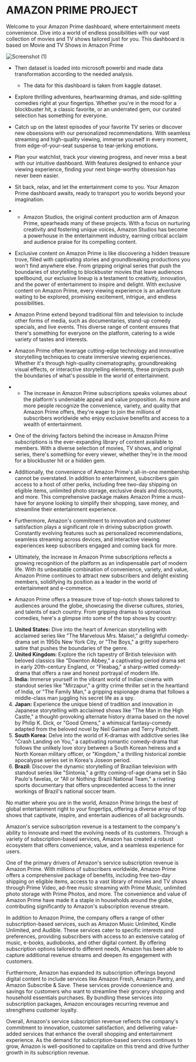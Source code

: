 # AMAZON PRIME PROJECT
Welcome to your Amazon Prime dashboard, where entertainment meets convenience. Dive into a world of endless possibilities with our vast collection of movies and TV shows tailored just for you.
This dashboard is based on Movie and TV Shows in Amazon Prime

![Screenshot (1)](https://github.com/bhargavbojji2000/data-analytics/assets/167870422/db001226-39ff-40ed-b15a-bf260d81ab1d)

- Then dataset is loaded into microsoft powerbi and made data transformation according to the needed analysis.
    - The data for this dashboard is taken from kaggle dataset.

- Explore thrilling adventures, heartwarming dramas, and side-splitting comedies right at your fingertips. Whether you're in the mood for a blockbuster hit, a classic favorite, or an underrated gem, our curated selection has something for everyone.
- Catch up on the latest episodes of your favorite TV series or discover new obsessions with our personalized recommendations. With seamless streaming and high-quality viewing, immerse yourself in every moment, from edge-of-your-seat suspense to tear-jerking emotions.

- Plan your watchlist, track your viewing progress, and never miss a beat with our intuitive dashboard. With features designed to enhance your viewing experience, finding your next binge-worthy obsession has never been easier.
-  Sit back, relax, and let the entertainment come to you. Your Amazon Prime dashboard awaits, ready to transport you to worlds beyond your imagination.
-  - Amazon Studios, the original content production arm of Amazon Prime, spearheads many of these projects. With a focus on nurturing creativity and fostering unique voices, Amazon Studios has become a powerhouse in the entertainment industry, earning critical acclaim and audience praise for its compelling content.
- Exclusive content on Amazon Prime is like discovering a hidden treasure trove, filled with captivating stories and groundbreaking productions you won't find anywhere else. From gripping original series that push the boundaries of storytelling to blockbuster movies that leave audiences spellbound, our exclusive lineup is a testament to creativity, innovation, and the power of entertainment to inspire and delight. With exclusive content on Amazon Prime, every viewing experience is an adventure waiting to be explored, promising excitement, intrigue, and endless possibilities.
- Amazon Prime extend beyond traditional film and television to include other forms of media, such as documentaries, stand-up comedy specials, and live events. This diverse range of content ensures that there's something for everyone on the platform, catering to a wide variety of tastes and interests.
- Amazon Prime often leverage cutting-edge technology and innovative storytelling techniques to create immersive viewing experiences. Whether it's through high-quality cinematography, groundbreaking visual effects, or interactive storytelling elements, these projects push the boundaries of what's possible in the world of entertainment.

- - The increase in Amazon Prime subscriptions speaks volumes about the platform's undeniable appeal and value proposition. As more and more people recognize the convenience, variety, and quality that Amazon Prime offers, they're eager to join the millions of subscribers worldwide who enjoy exclusive benefits and access to a wealth of entertainment.
- One of the driving factors behind the increase in Amazon Prime subscriptions is the ever-expanding library of content available to members. With a diverse selection of movies, TV shows, and original series, there's something for every viewer, whether they're in the mood for a blockbuster hit or a hidden gem.
- Additionally, the convenience of Amazon Prime's all-in-one membership cannot be overstated. In addition to entertainment, subscribers gain access to a host of other perks, including free two-day shipping on eligible items, unlimited photo storage, exclusive deals and discounts, and more. This comprehensive package makes Amazon Prime a must-have for anyone looking to simplify their shopping, save money, and streamline their entertainment experience.
- Furthermore, Amazon's commitment to innovation and customer satisfaction plays a significant role in driving subscription growth. Constantly evolving features such as personalized recommendations, seamless streaming across devices, and interactive viewing experiences keep subscribers engaged and coming back for more.
- Ultimately, the increase in Amazon Prime subscriptions reflects a growing recognition of the platform as an indispensable part of modern life. With its unbeatable combination of convenience, variety, and value, Amazon Prime continues to attract new subscribers and delight existing members, solidifying its position as a leader in the world of entertainment and e-commerce.

- Amazon Prime offers a treasure trove of top-notch shows tailored to audiences around the globe, showcasing the diverse cultures, stories, and talents of each country. From gripping dramas to uproarious comedies, here's a glimpse into some of the top shows by country:

1. **United States:** Dive into the heart of American storytelling with acclaimed series like "The Marvelous Mrs. Maisel," a delightful comedy-drama set in 1950s New York City, or "The Boys," a gritty superhero satire that pushes the boundaries of the genre.
2. **United Kingdom:** Explore the rich tapestry of British television with beloved classics like "Downton Abbey," a captivating period drama set in early 20th-century England, or "Fleabag," a sharp-witted comedy-drama that offers a raw and honest portrayal of modern life.
3. **India:** Immerse yourself in the vibrant world of Indian cinema with standout series like "Mirzapur," a gritty crime thriller set in the heartland of India, or "The Family Man," a gripping espionage drama that follows a middle-class man juggling his secret life as a spy.
4. **Japan:** Experience the unique blend of tradition and innovation in Japanese storytelling with acclaimed shows like "The Man in the High Castle," a thought-provoking alternate history drama based on the novel by Philip K. Dick, or "Good Omens," a whimsical fantasy-comedy adapted from the beloved novel by Neil Gaiman and Terry Pratchett.
5. **South Korea:** Delve into the world of K-dramas with addictive series like "Crash Landing on You," a captivating romantic comedy-drama that follows the unlikely love story between a South Korean heiress and a North Korean military officer, or "Kingdom," a thrilling historical zombie apocalypse series set in Korea's Joseon period.
6. **Brazil:** Discover the dynamic storytelling of Brazilian television with standout series like "Sintonia," a gritty coming-of-age drama set in São Paulo's favelas, or "All or Nothing: Brazil National Team," a riveting sports documentary that offers unprecedented access to the inner workings of Brazil's national soccer team.

No matter where you are in the world, Amazon Prime brings the best of global entertainment right to your fingertips, offering a diverse array of top shows that captivate, inspire, and entertain audiences of all backgrounds.

Amazon's service subscription revenue is a testament to the company's ability to innovate and meet the evolving needs of its customers. Through a variety of subscription-based services, Amazon has created a robust ecosystem that offers convenience, value, and a seamless experience for users.

One of the primary drivers of Amazon's service subscription revenue is Amazon Prime. With millions of subscribers worldwide, Amazon Prime offers a comprehensive package of benefits, including free two-day shipping on eligible items, access to a vast library of movies and TV shows through Prime Video, ad-free music streaming with Prime Music, unlimited photo storage with Prime Photos, and more. The convenience and value of Amazon Prime have made it a staple in households around the globe, contributing significantly to Amazon's subscription revenue stream.

In addition to Amazon Prime, the company offers a range of other subscription-based services, such as Amazon Music Unlimited, Kindle Unlimited, and Audible. These services cater to specific interests and preferences, providing subscribers with access to an extensive catalog of music, e-books, audiobooks, and other digital content. By offering subscription options tailored to different needs, Amazon has been able to capture additional revenue streams and deepen its engagement with customers.

Furthermore, Amazon has expanded its subscription offerings beyond digital content to include services like Amazon Fresh, Amazon Pantry, and Amazon Subscribe & Save. These services provide convenience and savings for customers who want to streamline their grocery shopping and household essentials purchases. By bundling these services into subscription packages, Amazon encourages recurring revenue and strengthens customer loyalty.

Overall, Amazon's service subscription revenue reflects the company's commitment to innovation, customer satisfaction, and delivering value-added services that enhance the overall shopping and entertainment experience. As the demand for subscription-based services continues to grow, Amazon is well-positioned to capitalize on this trend and drive further growth in its subscription revenue.

